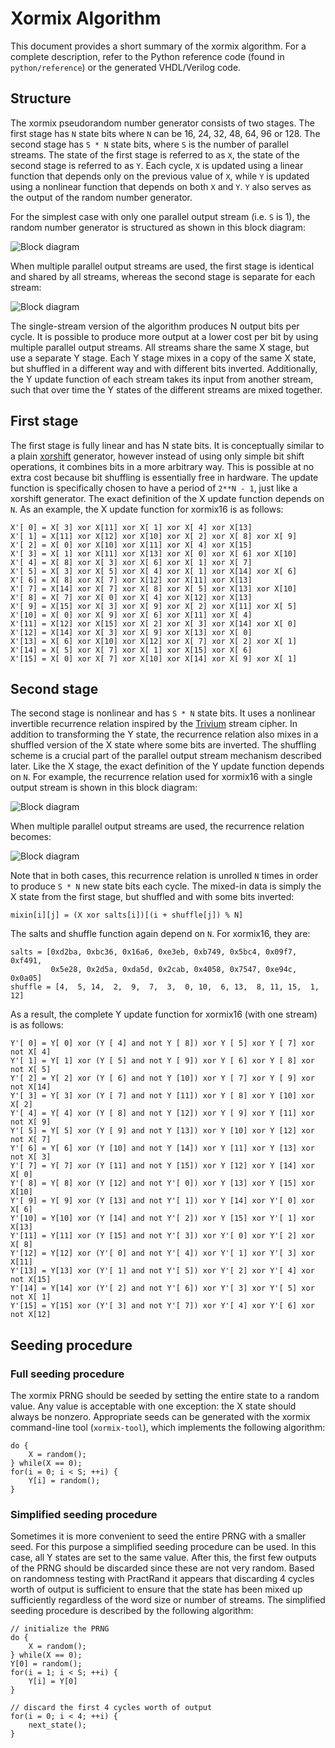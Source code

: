 Xormix Algorithm
================

This document provides a short summary of the xormix algorithm. For a complete description, refer to the Python reference code (found in `python/reference`) or the generated VHDL/Verilog code.

Structure
---------

The xormix pseudorandom number generator consists of two stages. The first stage has `N` state bits where `N` can be 16, 24, 32, 48, 64, 96 or 128. The second stage has `S * N` state bits, where `S` is the number of parallel streams. The state of the first stage is referred to as `X`, the state of the second stage is referred to as `Y`. Each cycle, `X` is updated using a linear function that depends only on the previous value of `X`, while `Y` is updated using a nonlinear function that depends on both `X` and `Y`. `Y` also serves as the output of the random number generator.

For the simplest case with only one parallel output stream (i.e. `S` is 1), the random number generator is structured as shown in this block diagram:

![Block diagram](img/diagram-xormix-single-stream.svg)

When multiple parallel output streams are used, the first stage is identical and shared by all streams, whereas the second stage is separate for each stream:

![Block diagram](img/diagram-xormix-multi-stream.svg)

The single-stream version of the algorithm produces N output bits per cycle. It is possible to produce more output at a lower cost per bit by using multiple parallel output streams. All streams share the same X stage, but use a separate Y stage. Each Y stage mixes in a copy of the same X state, but shuffled in a different way and with different bits inverted. Additionally, the Y update function of each stream takes its input from another stream, such that over time the Y states of the different streams are mixed together.

First stage
-----------

The first stage is fully linear and has N state bits. It is conceptually similar to a plain [xorshift](https://en.wikipedia.org/wiki/Xorshift) generator, however instead of using only simple bit shift operations, it combines bits in a more arbitrary way. This is possible at no extra cost because bit shuffling is essentially free in hardware. The update function is specifically chosen to have a period of `2**N - 1`, just like a xorshift generator. The exact definition of the X update function depends on `N`. As an example, the X update function for xormix16 is as follows:

	X'[ 0] = X[ 3] xor X[11] xor X[ 1] xor X[ 4] xor X[13]
	X'[ 1] = X[11] xor X[12] xor X[10] xor X[ 2] xor X[ 8] xor X[ 9]
	X'[ 2] = X[ 0] xor X[10] xor X[11] xor X[ 4] xor X[15]
	X'[ 3] = X[ 1] xor X[11] xor X[13] xor X[ 0] xor X[ 6] xor X[10]
	X'[ 4] = X[ 8] xor X[ 3] xor X[ 6] xor X[ 1] xor X[ 7]
	X'[ 5] = X[ 3] xor X[ 5] xor X[ 4] xor X[ 1] xor X[14] xor X[ 6]
	X'[ 6] = X[ 8] xor X[ 7] xor X[12] xor X[11] xor X[13]
	X'[ 7] = X[14] xor X[ 7] xor X[ 8] xor X[ 5] xor X[13] xor X[10]
	X'[ 8] = X[ 7] xor X[ 0] xor X[ 4] xor X[12] xor X[13]
	X'[ 9] = X[15] xor X[ 3] xor X[ 9] xor X[ 2] xor X[11] xor X[ 5]
	X'[10] = X[ 0] xor X[ 9] xor X[ 6] xor X[11] xor X[ 4]
	X'[11] = X[12] xor X[15] xor X[ 2] xor X[ 3] xor X[14] xor X[ 0]
	X'[12] = X[14] xor X[ 3] xor X[ 9] xor X[13] xor X[ 0]
	X'[13] = X[ 6] xor X[10] xor X[12] xor X[ 7] xor X[ 2] xor X[ 1]
	X'[14] = X[ 5] xor X[ 7] xor X[ 1] xor X[15] xor X[ 6]
	X'[15] = X[ 0] xor X[ 7] xor X[10] xor X[14] xor X[ 9] xor X[ 1]

Second stage
------------

The second stage is nonlinear and has `S * N` state bits. It uses a nonlinear invertible recurrence relation inspired by the [Trivium](https://en.wikipedia.org/wiki/Trivium_%28cipher%29) stream cipher. In addition to transforming the Y state, the recurrence relation also mixes in a shuffled version of the X state where some bits are inverted. The shuffling scheme is a crucial part of the parallel output stream mechanism described later. Like the X stage, the exact definition of the Y update function depends on `N`. For example, the recurrence relation used for xormix16 with a single output stream is shown in this block diagram:

![Block diagram](img/diagram-recurrence-single-stream.svg)

When multiple parallel output streams are used, the recurrence relation becomes:

![Block diagram](img/diagram-recurrence-multi-stream.svg)

Note that in both cases, this recurrence relation is unrolled `N` times in order to produce `S * N` new state bits each cycle. The mixed-in data is simply the X state from the first stage, but shuffled and with some bits inverted:

	mixin[i][j] = (X xor salts[i])[(i + shuffle[j]) % N]

The salts and shuffle function again depend on `N`. For xormix16, they are:

	salts = [0xd2ba, 0xbc36, 0x16a6, 0xe3eb, 0xb749, 0x5bc4, 0x09f7, 0xf491,
	         0x5e28, 0x2d5a, 0xda5d, 0x2cab, 0x4058, 0x7547, 0xe94c, 0x0a05]
	shuffle = [4,  5, 14,  2,  9,  7,  3,  0, 10,  6, 13,  8, 11, 15,  1, 12]

As a result, the complete Y update function for xormix16 (with one stream) is as follows:

	Y'[ 0] = Y[ 0] xor (Y [ 4] and not Y [ 8]) xor Y [ 5] xor Y [ 7] xor not X[ 4]
	Y'[ 1] = Y[ 1] xor (Y [ 5] and not Y [ 9]) xor Y [ 6] xor Y [ 8] xor not X[ 5]
	Y'[ 2] = Y[ 2] xor (Y [ 6] and not Y [10]) xor Y [ 7] xor Y [ 9] xor not X[14]
	Y'[ 3] = Y[ 3] xor (Y [ 7] and not Y [11]) xor Y [ 8] xor Y [10] xor     X[ 2]
	Y'[ 4] = Y[ 4] xor (Y [ 8] and not Y [12]) xor Y [ 9] xor Y [11] xor not X[ 9]
	Y'[ 5] = Y[ 5] xor (Y [ 9] and not Y [13]) xor Y [10] xor Y [12] xor not X[ 7]
	Y'[ 6] = Y[ 6] xor (Y [10] and not Y [14]) xor Y [11] xor Y [13] xor not X[ 3]
	Y'[ 7] = Y[ 7] xor (Y [11] and not Y [15]) xor Y [12] xor Y [14] xor     X[ 0]
	Y'[ 8] = Y[ 8] xor (Y [12] and not Y'[ 0]) xor Y [13] xor Y [15] xor     X[10]
	Y'[ 9] = Y[ 9] xor (Y [13] and not Y'[ 1]) xor Y [14] xor Y'[ 0] xor     X[ 6]
	Y'[10] = Y[10] xor (Y [14] and not Y'[ 2]) xor Y [15] xor Y'[ 1] xor     X[13]
	Y'[11] = Y[11] xor (Y [15] and not Y'[ 3]) xor Y'[ 0] xor Y'[ 2] xor     X[ 8]
	Y'[12] = Y[12] xor (Y'[ 0] and not Y'[ 4]) xor Y'[ 1] xor Y'[ 3] xor     X[11]
	Y'[13] = Y[13] xor (Y'[ 1] and not Y'[ 5]) xor Y'[ 2] xor Y'[ 4] xor not X[15]
	Y'[14] = Y[14] xor (Y'[ 2] and not Y'[ 6]) xor Y'[ 3] xor Y'[ 5] xor not X[ 1]
	Y'[15] = Y[15] xor (Y'[ 3] and not Y'[ 7]) xor Y'[ 4] xor Y'[ 6] xor not X[12]

Seeding procedure
-----------------

### Full seeding procedure

The xormix PRNG should be seeded by setting the entire state to a random value. Any value is acceptable with one exception: the X state should always be nonzero. Appropriate seeds can be generated with the xormix command-line tool (`xormix-tool`), which implements the following algorithm:

	do {
		X = random();
	} while(X == 0);
	for(i = 0; i < S; ++i) {
		Y[i] = random();
	}

### Simplified seeding procedure

Sometimes it is more convenient to seed the entire PRNG with a smaller seed. For this purpose a simplified seeding procedure can be used. In this case, all Y states are set to the same value. After this, the first few outputs of the PRNG should be discarded since these are not very random. Based on randomness testing with PractRand it appears that discarding 4 cycles worth of output is sufficient to ensure that the state has been mixed up sufficiently regardless of the word size or number of streams. The simplified seeding procedure is described by the following algorithm:

	// initialize the PRNG
	do {
		X = random();
	} while(X == 0);
	Y[0] = random();
	for(i = 1; i < S; ++i) {
		Y[i] = Y[0]
	}
	
	// discard the first 4 cycles worth of output
	for(i = 0; i < 4; ++i) {
		next_state();
	}
